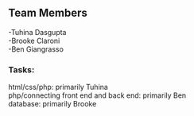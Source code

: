 ## Team Members
-Tuhina Dasgupta   
-Brooke Claroni  
-Ben Giangrasso  

### Tasks: 
html/css/php: primarily Tuhina  
php/connecting front end and back end: primarily Ben  
database: primarily Brooke  
